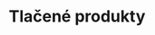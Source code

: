 ---
title: "Tlačené produkty"
imageDesc: ["Brožúrky na súťaž", "Dizajn krabice pre stavebnicu", "Obal na nápoj pre IT-čkárov", "Svadobné oznámenie", "Save the date", "Narodeninové prianie", "Vianočná pohľadnica", "Svadobné prianie", "Pamätník pre deviatakov", "Poster"]
description: "Nižšie je výber produktov, ktoré som finalizovala pre tlač, aby spĺňali podmienky, prípadne som sa podieľala aj na samotnom dizajne. Pracovala som na zákazkách, kde bolo potrebné spracovať hotové podklady pre tlač, ale aj na projektoch, ktoré začínali len s opisom alebo predstavu klienta. V takých prípadoch som vytvárala grafické návrhy, ladila som ich v niekoľkých kolách pripomienok, až kým nebol výsledok presne podľa očakávaní klienta."
imageDescEn: ["Competition brochures", "Construction set box design", "Drink packaging for IT people", "Wedding invitation", "Save the date", "Birthday card", "Christmas postcard", "Wedding card", "Graduation keepsake", "Poster"]
descriptionEn: "Below is a selection of products I finalized for print to meet requirements, or where I contributed to the design itself. I worked on projects where I had to prepare final print files as well as on those that started only from a client’s idea or description. In those cases, I created design proposals, refined them over several feedback rounds, until the result perfectly matched the client’s expectations."
---